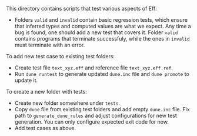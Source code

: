 This directory contains scripts that test various aspects of Eff:

- Folders `valid` and `invalid` contain basic regression tests, which ensure that
  inferred types and computed values are what we expect. Any time a bug is
  found, one should add a new test that covers it. Folder `valid` contains programs
  that terminate successfuly, while the ones in `invalid` must terminate with an error.

To add new test case to existing test folders:

- Create test file `text_xyz.eff` and reference file `text_xyz.eff.ref`.
- Run `dune runtest` to generate updated `dune.inc` file and `dune promote` to update it.

To create a new folder with tests:

- Create new folder somewhere under `tests`.
- Copy `dune` file from existing test folders and add empty `dune.inc` file. Fix path to `generate_dune_rules` and adjust configurations for new test generation. You can only configure expected exit code for now.
- Add test cases as above.
